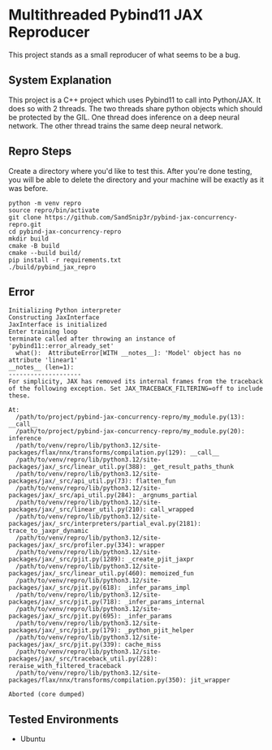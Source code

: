 # Multithreaded Pybind11 JAX Reproducer

This project stands as a small reproducer of what seems to be a bug.

## System Explanation

This project is a C++ project which uses Pybind11 to call into Python/JAX. It does so with 2 threads. The two threads share python objects which should be protected by the GIL. One thread does inference on a deep neural network. The other thread trains the same deep neural network.

## Repro Steps

Create a directory where you'd like to test this. After you're done testing, you will be able to delete the directory and your machine will be exactly as it was before.

```
python -m venv repro
source repro/bin/activate
git clone https://github.com/SandSnip3r/pybind-jax-concurrency-repro.git
cd pybind-jax-concurrency-repro
mkdir build
cmake -B build
cmake --build build/
pip install -r requirements.txt
./build/pybind_jax_repro
```

## Error

```
Initializing Python interpreter
Constructing JaxInterface
JaxInterface is initialized
Enter training loop
terminate called after throwing an instance of 'pybind11::error_already_set'
  what():  AttributeError[WITH __notes__]: 'Model' object has no attribute 'linear1'
__notes__ (len=1):
--------------------
For simplicity, JAX has removed its internal frames from the traceback of the following exception. Set JAX_TRACEBACK_FILTERING=off to include these.

At:
  /path/to/project/pybind-jax-concurrency-repro/my_module.py(13): __call__
  /path/to/project/pybind-jax-concurrency-repro/my_module.py(20): inference
  /path/to/venv/repro/lib/python3.12/site-packages/flax/nnx/transforms/compilation.py(129): __call__
  /path/to/venv/repro/lib/python3.12/site-packages/jax/_src/linear_util.py(388): _get_result_paths_thunk
  /path/to/venv/repro/lib/python3.12/site-packages/jax/_src/api_util.py(73): flatten_fun
  /path/to/venv/repro/lib/python3.12/site-packages/jax/_src/api_util.py(284): _argnums_partial
  /path/to/venv/repro/lib/python3.12/site-packages/jax/_src/linear_util.py(210): call_wrapped
  /path/to/venv/repro/lib/python3.12/site-packages/jax/_src/interpreters/partial_eval.py(2181): trace_to_jaxpr_dynamic
  /path/to/venv/repro/lib/python3.12/site-packages/jax/_src/profiler.py(334): wrapper
  /path/to/venv/repro/lib/python3.12/site-packages/jax/_src/pjit.py(1289): _create_pjit_jaxpr
  /path/to/venv/repro/lib/python3.12/site-packages/jax/_src/linear_util.py(460): memoized_fun
  /path/to/venv/repro/lib/python3.12/site-packages/jax/_src/pjit.py(618): _infer_params_impl
  /path/to/venv/repro/lib/python3.12/site-packages/jax/_src/pjit.py(718): _infer_params_internal
  /path/to/venv/repro/lib/python3.12/site-packages/jax/_src/pjit.py(695): _infer_params
  /path/to/venv/repro/lib/python3.12/site-packages/jax/_src/pjit.py(179): _python_pjit_helper
  /path/to/venv/repro/lib/python3.12/site-packages/jax/_src/pjit.py(339): cache_miss
  /path/to/venv/repro/lib/python3.12/site-packages/jax/_src/traceback_util.py(228): reraise_with_filtered_traceback
  /path/to/venv/repro/lib/python3.12/site-packages/flax/nnx/transforms/compilation.py(350): jit_wrapper

Aborted (core dumped)
```

## Tested Environments

- Ubuntu